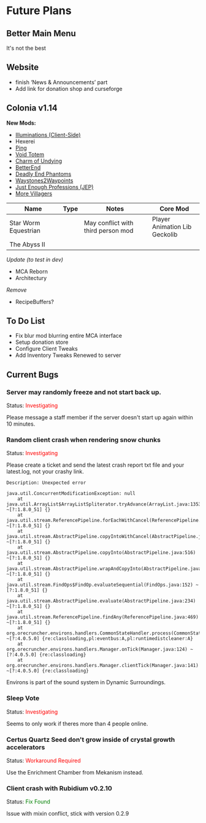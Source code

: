 Future Plans
========

## Better Main Menu
It's not the best

## Website
- finish ‘News & Announcements’ part
- Add link for donation shop and curseforge

## Colonia v1.14  
**New Mods:**

- [Illuminations (Client-Side)](https://www.curseforge.com/minecraft/mc-mods/illuminations-forge)  
- Hexerei  
- [Ping](https://www.curseforge.com/minecraft/mc-mods/ping)  
- [Void Totem](https://www.curseforge.com/minecraft/mc-mods/voidtotem)  
- [Charm of Undying](https://www.curseforge.com/minecraft/mc-mods/charm-of-undying)  
- [BetterEnd](https://www.curseforge.com/minecraft/mc-mods/betterend-forge-port)  
- [Deadly End Phantoms](https://www.curseforge.com/minecraft/mc-mods/deadly-end-phantoms)  
- [Waystones2Waypoints](https://www.curseforge.com/minecraft/mc-mods/waystones2waypoints)  
- [Just Enough Professions (JEP)](https://www.curseforge.com/minecraft/mc-mods/just-enough-professions-jep)  
- [More Villagers](https://www.curseforge.com/minecraft/mc-mods/more-villagers)  

| Name                 | Type | Notes                              | Core Mod                       |
|----------------------|------|------------------------------------|--------------------------------|
| Star Worm Equestrian |      | May conflict with third person mod | Player Animation Lib</br> Geckolib |
| The Abyss II         |      |                                    |                                |

*Update (to test in dev)*

- MCA Reborn
- Architectury

*Remove*

- RecipeBuffers?

## To Do List

- Fix blur mod blurring entire MCA interface
- Setup donation store
- Configure Client Tweaks
- Add Inventory Tweaks Renewed to server

## Current Bugs

### Server may randomly freeze and not start back up.

Status: <span style="color:red">Investigating</span>

Please message a staff member if the server doesn't start up again within 10 minutes.

### Random client crash when rendering snow chunks

Status: <span style="color:red">Investigating</span>

Please create a ticket and send the latest crash report txt file and your latest.log, not your crashy link.
```
Description: Unexpected error

java.util.ConcurrentModificationException: null
	at java.util.ArrayList$ArrayListSpliterator.tryAdvance(ArrayList.java:1353) ~[?:1.8.0_51] {}
	at java.util.stream.ReferencePipeline.forEachWithCancel(ReferencePipeline.java:126) ~[?:1.8.0_51] {}
	at java.util.stream.AbstractPipeline.copyIntoWithCancel(AbstractPipeline.java:529) ~[?:1.8.0_51] {}
	at java.util.stream.AbstractPipeline.copyInto(AbstractPipeline.java:516) ~[?:1.8.0_51] {}
	at java.util.stream.AbstractPipeline.wrapAndCopyInto(AbstractPipeline.java:502) ~[?:1.8.0_51] {}
	at java.util.stream.FindOps$FindOp.evaluateSequential(FindOps.java:152) ~[?:1.8.0_51] {}
	at java.util.stream.AbstractPipeline.evaluate(AbstractPipeline.java:234) ~[?:1.8.0_51] {}
	at java.util.stream.ReferencePipeline.findAny(ReferencePipeline.java:469) ~[?:1.8.0_51] {}
	at org.orecruncher.environs.handlers.CommonStateHandler.process(CommonStateHandler.java:114) ~[?:4.0.5.0] {re:classloading,pl:eventbus:A,pl:runtimedistcleaner:A}
	at org.orecruncher.environs.handlers.Manager.onTick(Manager.java:124) ~[?:4.0.5.0] {re:classloading}
	at org.orecruncher.environs.handlers.Manager.clientTick(Manager.java:141) ~[?:4.0.5.0] {re:classloading}
```
Environs is part of the sound system in Dynamic Surroundings. 

### Sleep Vote

Status: <span style="color:red">Investigating</span>

Seems to only work if theres more than 4 people online. 

### Certus Quartz Seed don't grow inside of crystal growth accelerators

Status: <span style="color:red">Workaround Required</span>

Use the Enrichment Chamber from Mekanism instead.

### Client crash with Rubidium v0.2.10

Status: <span style="color:green">Fix Found</span>

Issue with mixin conflict, stick with version 0.2.9